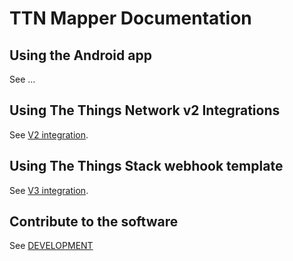 # TTN Mapper Documentation

## Using the Android app
See ...

## Using The Things Network v2 Integrations
See [V2 integration](integration/ttn-integration-v2.md).

## Using The Things Stack webhook template
See [V3 integration](integration/tts-integration-v3.md).

## Contribute to the software
See [DEVELOPMENT](DEVELOPMENT.md)
